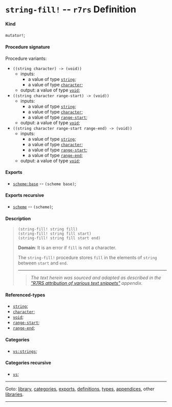 

<a id='definition__r7rs__string-fill_21'></a>

# `string-fill!` -- `r7rs` Definition


<a id='definition__r7rs__string-fill_21__kind'></a>

#### Kind

`mutator!`;


<a id='definition__r7rs__string-fill_21__procedure-signature'></a>

#### Procedure signature

Procedure variants:
 * `((string character) -> (void))`
   * inputs:
     * a value of type [`string`](../../r7rs/types/string.md#type__r7rs__string);
     * a value of type [`character`](../../r7rs/types/character.md#type__r7rs__character);
   * output: a value of type [`void`](../../r7rs/types/void.md#type__r7rs__void);
 * `((string character range-start) -> (void))`
   * inputs:
     * a value of type [`string`](../../r7rs/types/string.md#type__r7rs__string);
     * a value of type [`character`](../../r7rs/types/character.md#type__r7rs__character);
     * a value of type [`range-start`](../../r7rs/types/range-start.md#type__r7rs__range-start);
   * output: a value of type [`void`](../../r7rs/types/void.md#type__r7rs__void);
 * `((string character range-start range-end) -> (void))`
   * inputs:
     * a value of type [`string`](../../r7rs/types/string.md#type__r7rs__string);
     * a value of type [`character`](../../r7rs/types/character.md#type__r7rs__character);
     * a value of type [`range-start`](../../r7rs/types/range-start.md#type__r7rs__range-start);
     * a value of type [`range-end`](../../r7rs/types/range-end.md#type__r7rs__range-end);
   * output: a value of type [`void`](../../r7rs/types/void.md#type__r7rs__void);


<a id='definition__r7rs__string-fill_21__exports'></a>

#### Exports

 * [`scheme:base`](../../r7rs/exports/scheme_3a_base.md#export__r7rs__scheme_3a_base) -- `(scheme base)`;


<a id='definition__r7rs__string-fill_21__exports-recursive'></a>

#### Exports recursive

 * [`scheme`](../../r7rs/exports/scheme.md#export__r7rs__scheme) -- `(scheme)`;


<a id='definition__r7rs__string-fill_21__description'></a>

#### Description

> ````
> (string-fill! string fill)
> (string-fill! string fill start)
> (string-fill! string fill start end)
> ````
> 
> 
> **Domain**:  It is an error if `fill` is not a character.
> 
> The `string-fill!` procedure stores `fill`
> in the elements of `string`
> between `start` and `end`.
> 
> 
> ----
> > *The text herein was sourced and adapted as described in the ["R7RS attribution of various text snippets"](../../r7rs/appendices/attribution.md#appendix__r7rs__attribution) appendix.*


<a id='definition__r7rs__string-fill_21__referenced-types'></a>

#### Referenced-types

 * [`string`](../../r7rs/types/string.md#type__r7rs__string);
 * [`character`](../../r7rs/types/character.md#type__r7rs__character);
 * [`void`](../../r7rs/types/void.md#type__r7rs__void);
 * [`range-start`](../../r7rs/types/range-start.md#type__r7rs__range-start);
 * [`range-end`](../../r7rs/types/range-end.md#type__r7rs__range-end);


<a id='definition__r7rs__string-fill_21__categories'></a>

#### Categories

 * [`vs:strings`](../../vonuvoli/categories/vs_3a_strings.md#category__vonuvoli__vs_3a_strings);


<a id='definition__r7rs__string-fill_21__categories-recursive'></a>

#### Categories recursive

 * [`vs`](../../vonuvoli/categories/vs.md#category__vonuvoli__vs);

----

Goto: [library](../../r7rs/_index.md#library__r7rs), [categories](../../r7rs/categories/_index.md#toc__r7rs__categories), [exports](../../r7rs/exports/_index.md#toc__r7rs__exports), [definitions](../../r7rs/definitions/_index.md#toc__r7rs__definitions), [types](../../r7rs/types/_index.md#toc__r7rs__types), [appendices](../../r7rs/appendices/_index.md#toc__r7rs__appendices), other [libraries](../../_libraries.md#toc__libraries).

----

